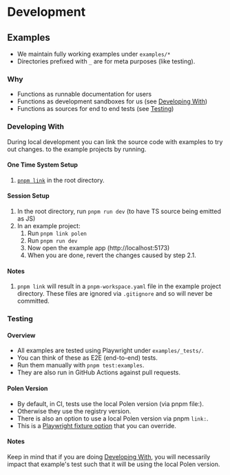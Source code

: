 # Development

## Examples

- We maintain fully working examples under `examples/*`
- Directories prefixed with `_` are for meta purposes (like testing).

### Why

- Functions as runnable documentation for users
- Functions as development sandboxes for us (see
  [Developing With](#developing-with))
- Functions as sources for end to end tests (see [Testing](#testing))

### Developing With

During local development you can link the source code with examples to try out
changes. to the example projects by running.

#### One Time System Setup

1. [`pnpm link`](https://pnpm.io/cli/link) in the root directory.

#### Session Setup

1. In the root directory, run `pnpm run dev` (to have TS source being emitted as
   JS)
2. In an example project:
   1. Run `pnpm link polen`
   2. Run `pnpm run dev`
   3. Now open the example app (http://localhost:5173)
   4. When you are done, revert the changes caused by step 2.1.

#### Notes

1. `pnpm link` will result in a `pnpm-workspace.yaml` file in the example
   project directory. These files are ignored via `.gitignore` and so will never
   be committed.

### Testing

#### Overview

- All examples are tested using Playwright under `examples/_tests/`.
- You can think of these as E2E (end-to-end) tests.
- Run them manually with `pnpm test:examples`.
- They are also run in GitHub Actions against pull requests.

#### Polen Version

- By default, in CI, tests use the local Polen version (via pnpm file:).
- Otherwise they use the registry version.
- There is also an option to use a local Polen version via pnpm `link:`.
- This is a
  [Playwright fixture option](https://playwright.dev/docs/test-fixtures#fixtures-options)
  that you can override.

#### Notes

Keep in mind that if you are doing [Developing With](#developing-with), you will
necessarily impact that example's test such that it will be using the local
Polen version.
